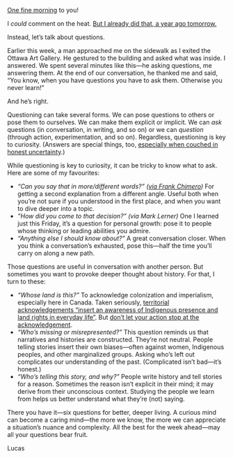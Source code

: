 [One fine morning](https://www.youtube.com/watch?v=RLdqe8idpFw) to you!

I _could_ comment on the heat. [But I already did that, a year ago tomorrow.](https://lucascherkewski.com/hit-and-miss/46-heat/)

Instead, let’s talk about questions.

Earlier this week, a man approached me on the sidewalk as I exited the Ottawa Art Gallery. He gestured to the building and asked what was inside. I answered. We spent several minutes like this—he asking questions, me answering them. At the end of our conversation, he thanked me and said, “You know, when you have questions you have to ask them. Otherwise you never learn!”

And he’s right.

Questioning can take several forms. We can pose questions to others or pose them to ourselves. We can make them explicit or implicit. We can _ask_ questions (in conversation, in writing, and so on) or we can _question_ (through action, experimentation, and so on). Regardless, questioning is key to curiosity. (Answers are special things, too, [especially when couched in honest uncertainty](http://aworkinglibrary.com/writing/though-i-dont-know/).)

While questioning is key to curiosity, it can be tricky to know what to ask. Here are some of my favourites:

- _“Can you say that in more/different words?” ([via Frank Chimero](https://frankchimero.com/blog/2014/three-things-to-say/#can-you-say-that-in-moredifferent-words))_ For getting a second explanation from a different angle. Useful both when you’re not sure if you understood in the first place, and when you want to dive deeper into a topic.
- _”How did you come to that decision?” (via Mark Lerner)_ One I learned just this Friday, it’s a question for personal growth: pose it to people whose thinking or leading abilities you admire.
- _“Anything else I should know about?”_ A great conversation closer. When you think a conversation’s exhausted, pose this—half the time you’ll carry on along a new path.

Those questions are useful in conversation with another person. But sometimes you want to provoke deeper thought about history. For that, I turn to these:

- _“Whose land is this?”_ To acknowledge colonization and imperialism, especially here in Canada. Taken seriously, [territorial acknowledgements “insert an awareness of Indigenous presence and land rights in everyday life”](https://native-land.ca/territory-acknowledgement/). But [don’t let your action stop at the acknowledgement](https://apihtawikosisan.com/2016/09/beyond-territorial-acknowledgments/).
- _“Who’s missing or misrepresented?”_ This question reminds us that narratives and histories are constructed. They’re not neutral. People telling stories insert their own biases—often against women, Indigenous peoples, and other marginalized groups. Asking who’s left out complicates our understanding of the past. (Complicated isn’t bad—it’s honest.)
- _“Who’s telling this story, and why?”_ People write history and tell stories for a reason. Sometimes the reason isn’t explicit in their mind; it may derive from their unconscious context. Studying the people we learn from helps us better understand what they’re (not) saying.

There you have it—six questions for better, deeper living. A curious mind can become a caring mind—the more we know, the more we can appreciate a situation’s nuance and complexity. All the best for the week ahead—may all your questions bear fruit.

Lucas
